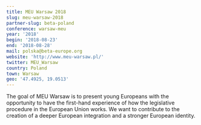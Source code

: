 ```yaml
---
title: MEU Warsaw 2018
slug: meu-warsaw-2018
partner-slug: beta-poland
conference: warsaw-meu
year: '2018'
begin: '2018-08-23'
end: '2018-08-28'
mail: polska@beta-europe.org
website: 'http://www.meu-warsaw.pl/'
twitter: MEU_Warsaw
country: Poland
town: Warsaw
geo: '47.4925, 19.0513'
---
```

The goal of MEU Warsaw is to present young Europeans with the opportunity to have the first-hand experience of how the legislative procedure in the European Union works. We want to contribute to the creation of a deeper European integration and a stronger European identity.
